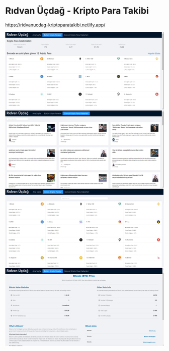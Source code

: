 # Rıdvan Üçdağ - Kripto Para Takibi

https://ridvanucdag-kriptoparatakibi.netlify.app/

![](src/image/image1.jpg)
![](src/image/image2.jpg)
![](src/image/image3.jpg)
![](src/image/image4.jpg)